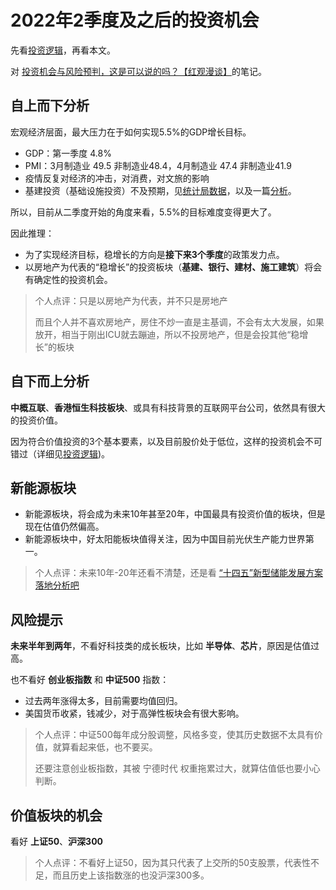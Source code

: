 # 2022年2季度及之后的投资机会

先看[投资逻辑](invest-logic)，再看本文。

对 [投资机会与风险预判，这是可以说的吗？【红观漫谈】][1]的笔记。

## 自上而下分析

宏观经济层面，最大压力在于如何实现5.5%的GDP增长目标。

* GDP：第一季度 4.8%
* PMI：3月制造业 49.5 非制造业48.4，4月制造业 47.4 非制造业41.9
* 疫情反复对经济的冲击，对消费，对文旅的影响
* 基建投资（基础设施投资）不及预期，见[统计局数据][2]，以及一篇[分析][3]。

所以，目前从二季度开始的角度来看，5.5%的目标难度变得更大了。

因此推理：

* 为了实现经济目标，稳增长的方向是**接下来3个季度**的政策发力点。
* 以房地产为代表的“稳增长”的投资板块（**基建、银行、建材、施工建筑**）将会有确定性的投资机会。

> 个人点评：只是以房地产为代表，并不只是房地产
> 
> 而且个人并不喜欢房地产，房住不炒一直是主基调，不会有太大发展，如果放开，相当于刚出ICU就去蹦迪，所以不投房地产，但是会投其他“稳增长”的板块

## 自下而上分析

**中概互联**、**香港恒生科技板块**、或具有科技背景的互联网平台公司，依然具有很大的投资价值。

因为符合价值投资的3个基本要素，以及目前股价处于低位，这样的投资机会不可错过（详细见[投资逻辑](invest-logic))。

## 新能源板块

* 新能源板块，将会成为未来10年甚至20年，中国最具有投资价值的板块，但是现在估值仍然偏高。
* 新能源板块中，好太阳能板块值得关注，因为中国目前光伏生产能力世界第一。

> 个人点评：未来10年-20年还看不清楚，还是看 [“十四五”新型储能发展方案落地分析吧](2022-03-22-energy) 

## 风险提示

**未来半年到两年**，不看好科技类的成长板块，比如 **半导体**、**芯片**，原因是估值过高。

也不看好 **创业板指数** 和 **中证500** 指数：

* 过去两年涨得太多，目前需要均值回归。
* 美国货币收紧，钱减少，对于高弹性板块会有很大影响。

> 个人点评：中证500每年成分股调整，风格多变，使其历史数据不太具有价值，就算看起来低，也不要买。
>
> 还要注意创业板指数，其被 宁德时代 权重拖累过大，就算估值低也要小心判断。


## 价值板块的机会

看好 **上证50**、**沪深300**

> 个人点评：不看好上证50，因为其只代表了上交所的50支股票，代表性不足，而且历史上该指数涨的也没沪深300多。

[1]: https://www.bilibili.com/video/BV1sS4y127yt
[2]: https://www.ndrc.gov.cn/fgsj/tjsj/ssjj/202204/t20220428_1323640.html?code=&state=123
[3]: https://m.jrj.com.cn/madapter/stock/2022/04/28084436490235.shtml
